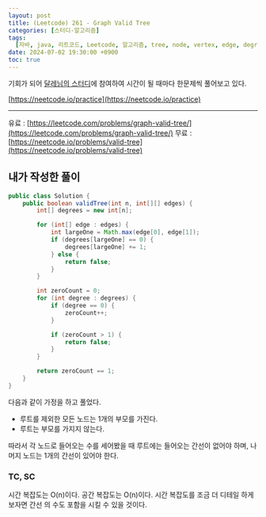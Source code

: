 ```yaml
---
layout: post
title: (Leetcode) 261 - Graph Valid Tree
categories: [스터디-알고리즘]
tags:
  [자바, java, 리트코드, Leetcode, 알고리즘, tree, node, vertex, edge, degree]
date: 2024-07-02 19:30:00 +0900
toc: true
---
```


기회가 되어 [달레님의 스터디](https://github.com/DaleStudy/leetcode-study)에 참여하여 시간이 될 때마다 한문제씩 풀어보고 있다.

[https://neetcode.io/practice](https://neetcode.io/practice)

---

유료 : [https://leetcode.com/problems/graph-valid-tree/](https://leetcode.com/problems/graph-valid-tree/)
무료 : [https://neetcode.io/problems/valid-tree](https://neetcode.io/problems/valid-tree)

## 내가 작성한 풀이

```java
public class Solution {
    public boolean validTree(int n, int[][] edges) {
        int[] degrees = new int[n];

        for (int[] edge : edges) {
            int largeOne = Math.max(edge[0], edge[1]);
            if (degrees[largeOne] == 0) {
                degrees[largeOne] += 1;
            } else {
                return false;
            }
        }

        int zeroCount = 0;
        for (int degree : degrees) {
            if (degree == 0) {
                zeroCount++;
            }

            if (zeroCount > 1) {
                return false;
            }
        }

        return zeroCount == 1;
    }
}
```

다음과 같이 가정을 하고 풀었다.

- 루트를 제외한 모든 노드는 1개의 부모를 가진다.
- 루트는 부모를 가지지 않는다.

따라서 각 노드로 들어오는 수를 세어봤을 때 루트에는 들어오는 간선이 없어야 하며, 나머지 노드는 1개의 간선이 있어야 한다.

### TC, SC

시간 복잡도는 O(n)이다. 공간 복잡도는 O(n)이다. 시간 복잡도를 조금 더 디테일 하게 보자면 간선 의 수도 포함을 시킬 수 있을 것이다.
